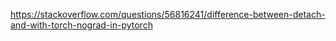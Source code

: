 https://stackoverflow.com/questions/56816241/difference-between-detach-and-with-torch-nograd-in-pytorch
